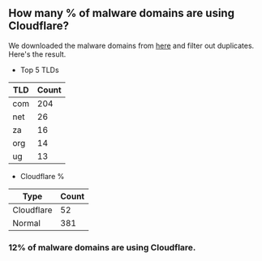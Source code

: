 ## How many % of malware domains are using Cloudflare?


We downloaded the malware domains from [here](https://urlhaus.abuse.ch) and filter out duplicates.
Here's the result.


[//]: # (start replacement)


- Top 5 TLDs

| TLD | Count |
| --- | --- |
| com | 204 |
| net | 26 |
| za | 16 |
| org | 14 |
| ug | 13 |


- Cloudflare %

| Type | Count |
| --- | --- |
| Cloudflare | 52 |
| Normal | 381 |


### 12% of malware domains are using Cloudflare.